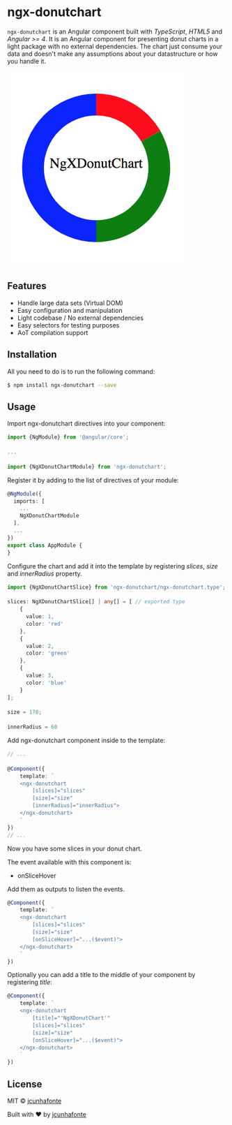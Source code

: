 # ngx-donutchart

`ngx-donutchart` is an Angular component built with _TypeScript_, _HTML5_ and _Angular >= 4_. It is an Angular component for presenting donut charts in a light package with no external dependencies. The chart just consume your data and doesn't make any assumptions about your datastructure or how you handle it.

![Preview](https://github.com/jcunhafonte/ngx-donutchart/blob/master/src/preview.png)

## Features
- Handle large data sets (Virtual DOM)
- Easy configuration and manipulation
- Light codebase / No external dependencies
- Easy selectors for testing purposes
- AoT compilation support

## Installation

All you need to do is to run the following command:

```bash
$ npm install ngx-donutchart --save
```

## Usage

Import ngx-donutchart directives into your component:

```typescript
import {NgModule} from '@angular/core';

...

import {NgXDonutChartModule} from 'ngx-donutchart';
```

Register it by adding to the list of directives of your module:

```typescript
@NgModule({
  imports: [
    ...
    NgXDonutChartModule
  ],
  ...
})
export class AppModule {
}
```

Configure the chart and add it into the template by registering <i>slices</i>, <i>size</i> and <i>innerRadius</i> property.
    
```typescript
import {NgXDonutChartSlice} from 'ngx-donutchart/ngx-donutchart.type';

slices: NgXDonutChartSlice[] | any[] = [ // exported type
    {
      value: 1,
      color: 'red'
    },
    {
      value: 2,
      color: 'green'
    },
    {
      value: 3,
      color: 'blue'
    }
];

size = 170;

innerRadius = 60
```

Add ngx-donutchart component inside to the template:

```typescript
// ...

@Component({
    template: `
    <ngx-donutchart 
        [slices]="slices"
        [size]="size"
        [innerRadius]="innerRadius">
    </ngx-donutchart>
    `
})
// ...
```

Now you have some slices in your donut chart.

The event available with this component is:
- onSliceHover

Add them as outputs to listen the events.

```typescript
@Component({
    template: `
    <ngx-donutchart 
        [slices]="slices"
        [size]="size"
        [onSliceHover]="...($event)">
    </ngx-donutchart>
    `
})
```

Optionally you can add a title to the middle of your component by registering <i>title</i>:
```typescript
@Component({
    template: `
    <ngx-donutchart 
        [title]="'NgXDonutChart'"
        [slices]="slices"
        [size]="size"
        [onSliceHover]="...($event)">
    </ngx-donutchart>
    `
})
```

## License

MIT © [jcunhafonte](mailto:jcunhafonte@gmail.com)

Built with :heart: by [jcunhafonte](https://jcunhafonte.com)
